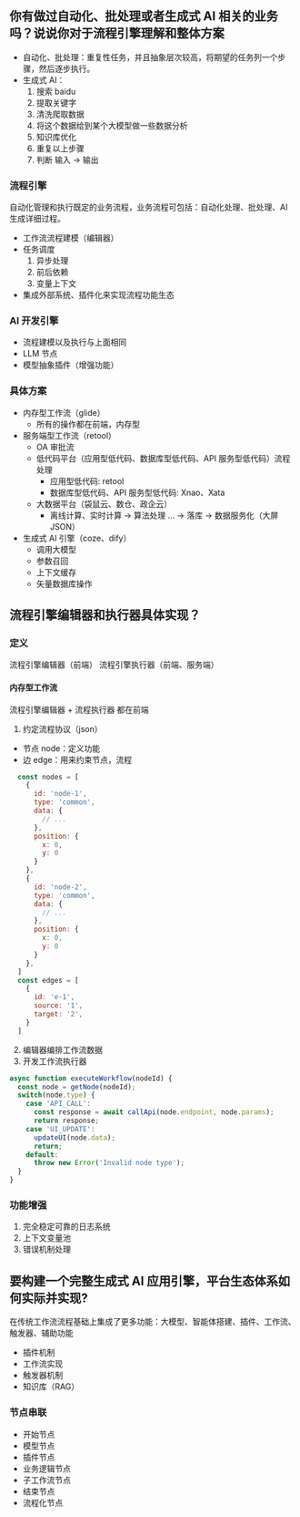 ## 你有做过自动化、批处理或者生成式 AI 相关的业务吗？说说你对于流程引擎理解和整体方案

- 自动化、批处理：重复性任务，并且抽象层次较高，将期望的任务列一个步骤，然后逐步执行。
- 生成式 AI：
  1. 搜索 baidu
  2. 提取关键字
  3. 清洗爬取数据
  4. 将这个数据给到某个大模型做一些数据分析
  5. 知识库优化
  6. 重复以上步骤
  7. 判断
  输入 -> 输出

### 流程引擎

自动化管理和执行既定的业务流程，业务流程可包括：自动化处理、批处理、AI 生成详细过程。

- 工作流流程建模（编辑器）
- 任务调度
  1. 异步处理
  2. 前后依赖
  3. 变量上下文
- 集成外部系统、插件化来实现流程功能生态

### AI 开发引擎

- 流程建模以及执行与上面相同
- LLM 节点
- 模型抽象插件（增强功能）

### 具体方案

- 内存型工作流（glide）
  - 所有的操作都在前端，内存型
- 服务端型工作流（retool）
  - OA 审批流
  - 低代码平台（应用型低代码、数据库型低代码、API 服务型低代码）流程处理
    - 应用型低代码: retool
    - 数据库型低代码、API 服务型低代码: Xnao、Xata
  - 大数据平台（袋鼠云、数仓、政企云）
    - 离线计算、实时计算 -> 算法处理 ... -> 落库 -> 数据服务化（大屏 JSON）
- 生成式 AI 引擎（coze、dify）
  - 调用大模型
  - 参数召回
  - 上下文缓存
  - 矢量数据库操作

## 流程引擎编辑器和执行器具体实现？

### 定义

流程引擎编辑器（前端）
流程引擎执行器（前端、服务端）

#### 内存型工作流

流程引擎编辑器 + 流程执行器 都在前端

1. 约定流程协议（json）
  - 节点 node：定义功能
  - 边 edge：用来约束节点，流程

```javascript
  const nodes = [
    {
      id: 'node-1',
      type: 'common',
      data: {
        // ...
      },
      position: {
        x: 0,
        y: 0
      }
    },
    {
      id: 'node-2',
      type: 'common',
      data: {
        // ...
      },
      position: {
        x: 0,
        y: 0
      }
    },
  ]
  const edges = [
    {
      id: 'e-1',
      source: '1',
      target: '2',
    }
  ]
```

2. 编辑器编排工作流数据
3. 开发工作流执行器

```javascript
async function executeWorkflow(nodeId) {
  const node = getNode(nodeId);
  switch(node.type) {
    case 'API_CALL':
      const response = await callApi(node.endpoint, node.params);
      return response;
    case 'UI_UPDATE':
      updateUI(node.data);
      return;
    default:
      throw new Error('Invalid node type');
  }
}
```

### 功能增强

1. 完全稳定可靠的日志系统
2. 上下文变量池
3. 错误机制处理

## 要构建一个完整生成式 AI 应用引擎，平台生态体系如何实际并实现?

在传统工作流流程基础上集成了更多功能：大模型、智能体搭建、插件、工作流、触发器、辅助功能

- 插件机制
- 工作流实现
- 触发器机制
- 知识库（RAG）

### 节点串联

- 开始节点
- 模型节点
- 插件节点
- 业务逻辑节点
- 子工作流节点
- 结束节点
- 流程化节点
